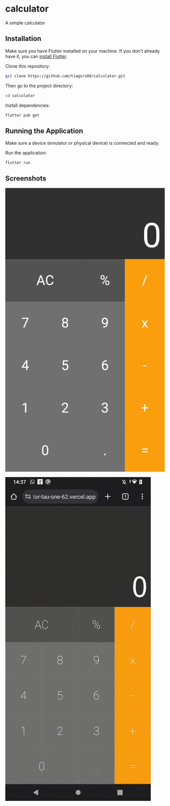 # calculator

A simple calculator

## Installation

Make sure you have Flutter installed on your machine. If you don't already have it, you can [install Flutter](https://flutter.dev/docs/get-started/install).

Clone this repository:

```bash
git clone https://github.com/tiagors09/calculator.git
```

Then go to the project directory:

```bash
cd calculator
```

Install dependencies:

```bash
flutter pub get
```

## Running the Application

Make sure a device (emulator or physical device) is connected and ready.

Run the application:

```bash
flutter run
```

## Screenshots

![screenshot 1](screenshots/1.png)

![gif 1](gifs/1.gif)
